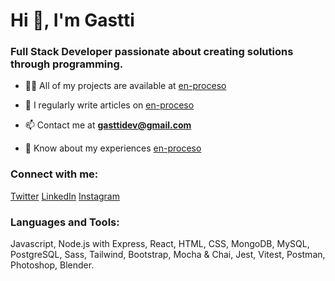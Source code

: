 <h1>Hi 👋, I'm Gastti</h1>
<h3>Full Stack Developer passionate about creating solutions through programming.</h3>

<!-- - 🔭 I’m currently working on [Foodery(Personal Project)](https://github.com/Gastti/app-foodery-server) -->

- 👨‍💻 All of my projects are available at [en-proceso](en-proceso)

- 📝 I regularly write articles on  [en-proceso](en-proceso)

- 📫 Contact me at **gasttidev@gmail.com**

- 📄 Know about my experiences [en-proceso](en-proceso)

<h3 align="left">Connect with me:</h3>
<a href="https://twitter.com/gasttidev" target="blank">Twitter</a>
<a href="https://linkedin.com/in/gastongutierrez96" target="blank">LinkedIn</a>
<a href="https://instagram.com/gasttidev" target="blank">Instagram</a>

<h3 align="left">Languages and Tools:</h3>
Javascript, Node.js with Express, React, HTML, CSS, MongoDB, MySQL, PostgreSQL, Sass, Tailwind, Bootstrap, Mocha & Chai, Jest, Vitest, Postman, Photoshop, Blender.
